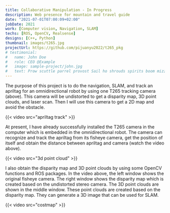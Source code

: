 ```yaml
---
title: Collaborative Manipulation - In Progress
description: Web presence for mountain and travel guide
date: "2021-07-01T07:00:09+02:00"
jobDate: 2021
work: [Computer vision, Navigation, SLAM]
techs: [ROS, OpenCV, Realsense]
designs: [C++, Python]
thumbnail: images/t265.jpg
projectUrl: https://github.com/pijuanyu2022/t265_pkg
# testimonial:
#   name: John Doe
#   role: CEO @Example
#   image: sample-project/john.jpg
#   text: Prow scuttle parrel provost Sail ho shrouds spirits boom mizzenmast yardarm. Pinnace holystone mizzenmast quarter crow's nest nipperkin
---
```


The purpose of this project is to do the navigation, SLAM, and track an apriltag for an omnidirectional robot by using one T265 tracking camera (above). This camera will be undistorted to get a disparity map, 3D point clouds, and laser scan. Then I will use this camera to get a 2D map and avoid the obstacle.


{{< video src="apriltag track" >}}


At present, I have already successfully installed the T265 camera in the computer which is embedded in the omnidirectional robot. The camera can recognize and track the apriltag from its fisheye camera, get the position of itself and obtain the distance between apriltag and camera (watch the video above).


{{< video src="3d point cloud" >}}


I also obtain the disparity map and 3D point clouds by using some OpenCV functions and ROS packages. In the video above, the left window shows the original fisheye camera. The right window shows the disparity map which is created based on the undistorted stereo camera. The 3D point clouds are shown in the middle window. These point clouds are created based on the disparity map. They can generate a 3D image that can be used for SLAM.

{{< video src="costmap" >}}
